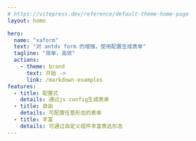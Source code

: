 ```yaml
---
# https://vitepress.dev/reference/default-theme-home-page
layout: home

hero:
  name: "xaform"
  text: "对 antdv form 的增强，使用配置生成表单"
  tagline: "简单，高效"
  actions:
    - theme: brand
      text: 开始 ->
      link: /markdown-examples
features:
  - title: 配置式
    details: 通过js config生成表单
  - title: 自由
    details: 可配置任意形态的表单
  - title: 丰富
    details: 可通过自定义组件丰富表达形态
---
```


